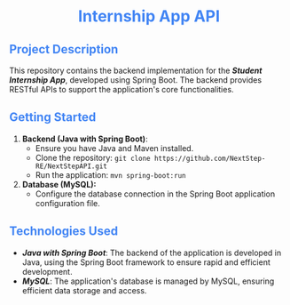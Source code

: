 <h1 align="center" style="color: #4285F4"> Internship App API </h1>

## <span style="color: #4285F4"> Project Description

This repository contains the backend implementation for the ***Student Internship App***, developed using Spring Boot. The backend provides RESTful APIs to support the application's core functionalities.

## <span style="color: #4285F4"> Getting Started

1. **Backend (Java with Spring Boot)**:
    - Ensure you have Java and Maven installed.
    - Clone the repository: `git clone https://github.com/NextStep-RE/NextStepAPI.git`
    - Run the application: `mvn spring-boot:run`
2. **Database (MySQL):**
    - Configure the database connection in the Spring Boot application configuration file.

## <span style="color: #4285F4"> Technologies Used
- **<i>Java with Spring Boot</i>**: The backend of the application is developed in Java, using the Spring Boot framework to ensure rapid and efficient development.
- **<i>MySQL</i>**: The application's database is managed by MySQL, ensuring efficient data storage and access.
